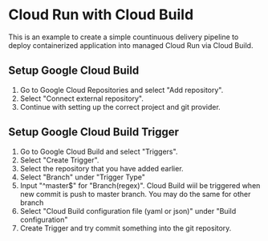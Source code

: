 # Cloud Run with Cloud Build
This is an example to create a simple countinuous delivery pipeline to deploy containerized application into managed Cloud Run via Cloud Build.

## Setup Google Cloud Build

1. Go to Google Cloud Repositories and select "Add repository".
2. Select "Connect external repository".
3. Continue with setting up the correct project and git provider.

## Setup Google Cloud Build Trigger

1. Go to Google Cloud Build and select "Triggers".
2. Select "Create Trigger".
3. Select the repository that you have added earlier.
4. Select "Branch" under "Trigger Type"
5. Input "^master$" for "Branch(regex)". Cloud Build wiil be triggered when new commit is push to master branch. You may do the same for other branch
6. Select "Cloud Build configuration file (yaml or json)" under "Build configuration"
7. Create Trigger and try commit something into the git repository.
